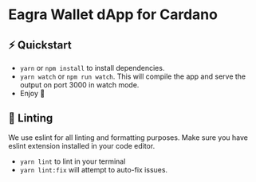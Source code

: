 # Eagra Wallet dApp for Cardano

## ⚡️ Quickstart

- `yarn` or `npm install` to install dependencies.
- `yarn watch` or `npm run watch`. This will compile the app and serve the output on port 3000 in watch mode. 
- Enjoy 🎉


## 🧹 Linting

We use eslint for all linting and formatting purposes. Make sure you have eslint extension installed in your code editor. 

- `yarn lint` to lint in your terminal
- `yarn lint:fix` will attempt to auto-fix issues.

